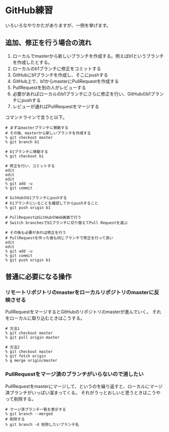 # GitHub練習

いろいろなやりかたがありますが、一例を挙げます。

## 追加、修正を行う場合の流れ

1. ローカルでmasterから新しいブランチを作成する。例えばb1というブランチを作成したとする。
2. ローカルのb1ブランチに修正をコミットする
3. GitHubにb1ブランチを作成し、そこにpushする
4. GitHub上で、b1からmasterにPullRequestを作成する
5. PullRequestを別の人がレビューする
6. 必要があればローカルのb1ブランチにさらに修正を行い、GitHubのb1ブランチにpushする
7. レビューが通ればPullRequestをマージする

コマンドラインで言うと以下。

```
# まずはmasterブランチに移動する
# その後、masterから新しいブランチを作成する
% git checkout master
% git branch b1

# b1ブランチに移動する
% git checkout b1

# 修正を行い、コミットする
edit
edit
edit
% git add -u
% git commit

# GitHubのb1ブランチにpushする
# b1ブランチにいることを確認してからpushすること
% git push origin b1

# PullRequestはGitHubのWeb画面で行う
# Switch branchesでb1ブランチに切り替えてPull Requestを選ぶ

# その後も必要があれば修正を行う
# PullRequestを作った後も同じブランチで修正を行って良い
edit
edit
% git add -u
% git commit
% git push origin b1
```

## 普通に必要になる操作

### リモートリポジトリのmasterをローカルリポジトリのmasterに反映させる

PullRequestをマージするとGitHubのリポジトリのmasterが進んでいく。
それをローカルに取り込むときはこうする。

```
# 方法1
% git checkout master
% git pull origin master

# 方法2
% git checkout master
% git fetch origin
% g merge origin/master
```

### PullRequestをマージ済のブランチがいらないので消したい

PullRequestをmasterにマージして、というのを繰り返すと、ローカルにマージ済ブランチがいっぱい溜まってくる。
それがうっとおしいと思うときはこうやって削除する。

```
# マージ済ブランチ一覧を表示する
% git branch --merged
# 削除する
% git branch -d 削除したいブランチ名
```

